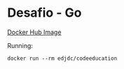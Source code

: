 # Desafio - Go

[Docker Hub Image](https://hub.docker.com/repository/docker/edjdc/codeeducation)

Running:

```console
docker run --rm edjdc/codeeducation
```
